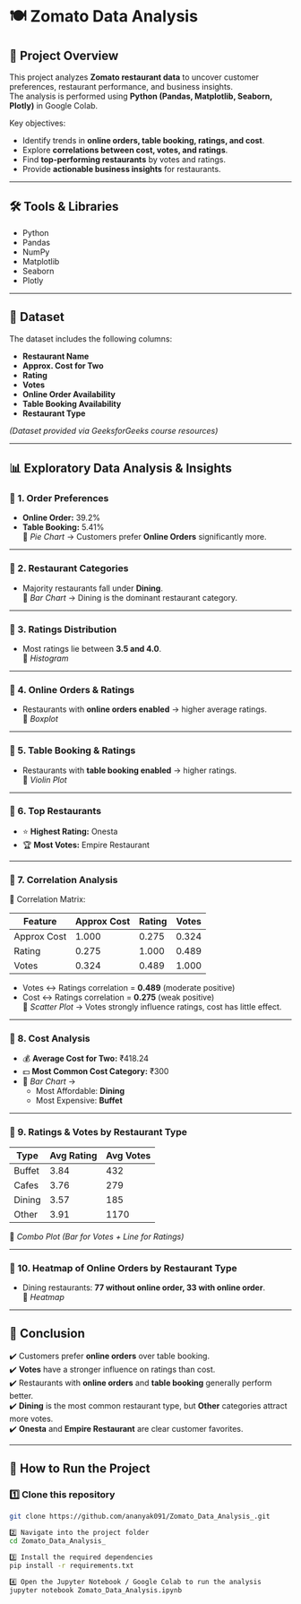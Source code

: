 # 🍽️ Zomato Data Analysis  

## 📌 Project Overview  
This project analyzes **Zomato restaurant data** to uncover customer preferences, restaurant performance, and business insights.  
The analysis is performed using **Python (Pandas, Matplotlib, Seaborn, Plotly)** in Google Colab.  

Key objectives:  
- Identify trends in **online orders, table booking, ratings, and cost**.  
- Explore **correlations between cost, votes, and ratings**.  
- Find **top-performing restaurants** by votes and ratings.  
- Provide **actionable business insights** for restaurants.  

---

## 🛠️ Tools & Libraries  
- Python  
- Pandas  
- NumPy  
- Matplotlib  
- Seaborn
- Plotly  

---

## 📂 Dataset  
The dataset includes the following columns:  
- **Restaurant Name**  
- **Approx. Cost for Two**  
- **Rating**  
- **Votes**  
- **Online Order Availability**  
- **Table Booking Availability**  
- **Restaurant Type**  

*(Dataset provided via GeeksforGeeks course resources)*  

---

## 📊 Exploratory Data Analysis & Insights  

### 🔹 1. Order Preferences  
- **Online Order:** 39.2%  
- **Table Booking:** 5.41%  
📌 *Pie Chart* → Customers prefer **Online Orders** significantly more.  

---

### 🔹 2. Restaurant Categories  
- Majority restaurants fall under **Dining**.  
📌 *Bar Chart* → Dining is the dominant restaurant category.  

---

### 🔹 3. Ratings Distribution  
- Most ratings lie between **3.5 and 4.0**.  
📌 *Histogram*  

---

### 🔹 4. Online Orders & Ratings  
- Restaurants with **online orders enabled** → higher average ratings.  
📌 *Boxplot*  

---

### 🔹 5. Table Booking & Ratings  
- Restaurants with **table booking enabled** → higher ratings.  
📌 *Violin Plot*  

---

### 🔹 6. Top Restaurants  
- ⭐ **Highest Rating:** Onesta  
- 🏆 **Most Votes:** Empire Restaurant  

---

### 🔹 7. Correlation Analysis  
📌 Correlation Matrix:  

| Feature                       | Approx Cost | Rating  | Votes   |  
|-------------------------------|-------------|---------|---------|  
| Approx Cost                   | 1.000       | 0.275   | 0.324   |  
| Rating                        | 0.275       | 1.000   | 0.489   |  
| Votes                         | 0.324       | 0.489   | 1.000   |  

- Votes ↔ Ratings correlation = **0.489** (moderate positive)  
- Cost ↔ Ratings correlation = **0.275** (weak positive)  
📌 *Scatter Plot* → Votes strongly influence ratings, cost has little effect.  

---

### 🔹 8. Cost Analysis  
- 💰 **Average Cost for Two:** ₹418.24  
- 💵 **Most Common Cost Category:** ₹300  
- 📌 *Bar Chart* →  
   - Most Affordable: **Dining**  
   - Most Expensive: **Buffet**  

---

### 🔹 9. Ratings & Votes by Restaurant Type  
| Type   | Avg Rating | Avg Votes |  
|--------|------------|-----------|  
| Buffet | 3.84       | 432       |  
| Cafes  | 3.76       | 279       |  
| Dining | 3.57       | 185       |  
| Other  | 3.91       | 1170      |  

📌 *Combo Plot (Bar for Votes + Line for Ratings)*  

---

### 🔹 10. Heatmap of Online Orders by Restaurant Type  
- Dining restaurants: **77 without online order, 33 with online order**.  
📌 *Heatmap*  

---

## 🏁 Conclusion  
✔️ Customers prefer **online orders** over table booking.  
✔️ **Votes** have a stronger influence on ratings than cost.  
✔️ Restaurants with **online orders** and **table booking** generally perform better.  
✔️ **Dining** is the most common restaurant type, but **Other** categories attract more votes.  
✔️ **Onesta** and **Empire Restaurant** are clear customer favorites.  

---

## 🚀 How to Run the Project  

### 1️⃣ Clone this repository  
```bash
git clone https://github.com/ananyak091/Zomato_Data_Analysis_.git

2️⃣ Navigate into the project folder
cd Zomato_Data_Analysis_

3️⃣ Install the required dependencies
pip install -r requirements.txt

4️⃣ Open the Jupyter Notebook / Google Colab to run the analysis
jupyter notebook Zomato_Data_Analysis.ipynb


